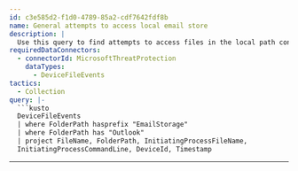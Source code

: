 ```yaml
---
id: c3e585d2-f1d0-4789-85a2-cdf7642fdf8b
name: General attempts to access local email store
description: |
  Use this query to find attempts to access files in the local path containing Outlook emails.
requiredDataConnectors:
  - connectorId: MicrosoftThreatProtection
    dataTypes:
      - DeviceFileEvents
tactics:
  - Collection
query: |-
  ```kusto
  DeviceFileEvents
  | where FolderPath hasprefix "EmailStorage"
  | where FolderPath has "Outlook"
  | project FileName, FolderPath, InitiatingProcessFileName,
  InitiatingProcessCommandLine, DeviceId, Timestamp
  ```
---
```


